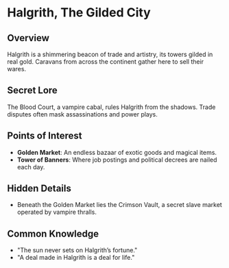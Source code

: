 # Halgrith, The Gilded City

<!-- PLAYER -->
## Overview
Halgrith is a shimmering beacon of trade and artistry, its towers gilded in real gold. Caravans from across the continent gather here to sell their wares.

<!-- GM -->
## Secret Lore
The Blood Court, a vampire cabal, rules Halgrith from the shadows. Trade disputes often mask assassinations and power plays.

<!-- PLAYER -->
## Points of Interest
- **Golden Market**: An endless bazaar of exotic goods and magical items.
- **Tower of Banners**: Where job postings and political decrees are nailed each day.

<!-- GM -->
## Hidden Details
- Beneath the Golden Market lies the Crimson Vault, a secret slave market operated by vampire thralls.

<!-- PLAYER -->
## Common Knowledge
- "The sun never sets on Halgrith’s fortune."
- "A deal made in Halgrith is a deal for life."
